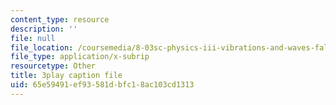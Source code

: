 ```yaml
---
content_type: resource
description: ''
file: null
file_location: /coursemedia/8-03sc-physics-iii-vibrations-and-waves-fall-2016/65e59491ef93581dbfc18ac103cd1313_BX4QPdP7fT8.vtt
file_type: application/x-subrip
resourcetype: Other
title: 3play caption file
uid: 65e59491-ef93-581d-bfc1-8ac103cd1313
---
```


